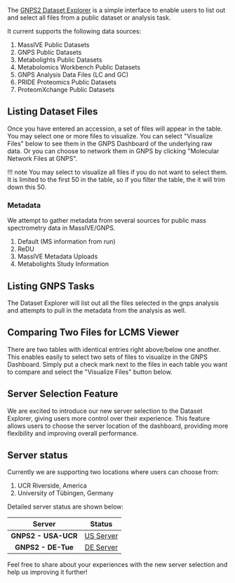 The [GNPS2 Dataset Explorer](https://explorer.gnps2.org/) is a simple interface to enable users to list out and select all files from a public dataset or analysis task. 

It current supports the following data sources:

1. MassIVE Public Datasets
1. GNPS Public Datasets
1. Metabolights Public Datasets
1. Metabolomics Workbench Public Datasets
1. GNPS Analysis Data Files (LC and GC)
1. PRIDE Proteomics Public Datasets
1. ProteomXchange Public Datasets

## Listing Dataset Files

Once you have entered an accession, a set of files will appear in the table. You may select one or more files to visualize. You can select "Visualize Files" below to see them in the GNPS Dashboard of the underlying raw data. Or you can choose to network them in GNPS by clicking "Molecular Network Files at GNPS". 

!!! note
    You may select to visualize all files if you do not want to select them. It is limited to the first 50 in the table, so if you filter the table, the it will trim down this 50. 

### Metadata

We attempt to gather metadata from several sources for public mass spectrometry data in MassIVE/GNPS. 

1. Default (MS information from run)
1. ReDU
1. MassIVE Metadata Uploads
1. Metabolights Study Information

## Listing GNPS Tasks

The Dataset Explorer will list out all the files selected in the gnps analysis and attempts to pull in the metadata from the analysis as well. 
## Comparing Two Files for LCMS Viewer

There are two tables with identical entries right above/below one another. This enables easily to select two sets of files to visualize in the GNPS Dashboard. Simply put a check mark next to the files in each table you want to compare and select the "Visualize Files" button below. 

## Server Selection Feature 

We are excited to introduce our new server selection to the Dataset Explorer, giving users more control over their experience. This feature allows users to choose the server location of the dashboard, providing more flexibility and improving overall performance.

## Server status 
Currently we are supporting two locations where users can choose from:

1. UCR Riverside, America
1. University of Tübingen, Germany 


Detailed server status are shown below:

| Server              | Status |
|:-------------------:|:---------------------------------------------------------------:|
| **GNPS2 - USA-UCR** | [US Server](https://stats.uptimerobot.com/4P67vuzkr8/793055871) |
| **GNPS2 - DE-Tue**  | [DE Server](https://stats.uptimerobot.com/4P67vuzkr8/796180194) |

Feel free to share about your experiences with the new server selection and help us improving it further!

